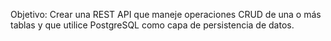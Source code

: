 Objetivo: Crear una REST API que maneje operaciones CRUD de una o más tablas y que utilice PostgreSQL como capa de persistencia de datos.
